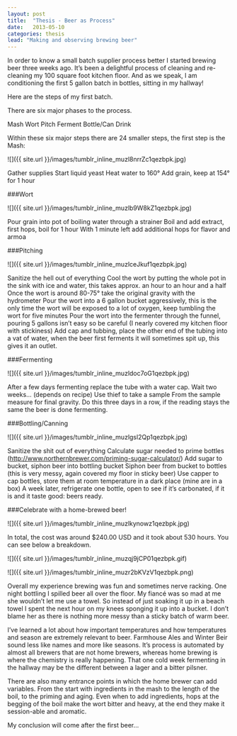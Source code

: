 ```yaml
---
layout: post
title:  "Thesis - Beer as Process"
date:   2013-05-10
categories: thesis
lead: "Making and observing brewing beer"
---
```


In order to know a small batch supplier process better I started brewing beer three weeks ago. It’s been a delightful process of cleaning and re-cleaning my 100 square foot kitchen floor. And as we speak, I am conditioning the first 5 gallon batch in bottles, sitting in my hallway!

Here are the steps of my first batch.

There are six major phases to the process.

Mash
Wort
Pitch
Ferment
Bottle/Can
Drink

Within these six major steps there are 24 smaller steps, the first step is the Mash:

![]({{ site.url }}/images/tumblr_inline_muzl8nrrZc1qezbpk.jpg)

Gather supplies
Start liquid yeast
Heat water to 160°
Add grain, keep at 154° for 1 hour

###Wort

![]({{ site.url }}/images/tumblr_inline_muzlb9W8kZ1qezbpk.jpg)

Pour grain into pot of boiling water through a strainer
Boil and add extract, first hops, boil for 1 hour
With 1 minute left add additional hops for flavor and armoa

###Pitching

![]({{ site.url }}/images/tumblr_inline_muzlceJkuf1qezbpk.jpg)

Sanitize the hell out of everything
Cool the wort by putting the whole pot in the sink with ice and water, this takes approx. an hour to an hour and a half
Once the wort is around 80-75° take the original gravity with the hydrometer
Pour the wort into a 6 gallon bucket aggressively, this is the only time the wort will be exposed to a lot of oxygen, keep tumbling the wort for five minutes
Pour the wort into the fermenter through the funnel, pouring 5 gallons isn’t easy so be careful (I nearly covered my kitchen floor with stickiness)
Add cap and tubbing, place the other end of the tubing into a vat of water, when the beer first ferments it will sometimes spit up, this gives it an outlet.

###Fermenting

![]({{ site.url }}/images/tumblr_inline_muzldoc7oG1qezbpk.jpg)

After a few days fermenting replace the tube with a water cap. 
Wait two weeks… (depends on recipe)
Use thief to take a sample
From the sample measure for final gravity. Do this three days in a row, if the reading stays the same the beer is done fermenting.

###Bottling/Canning

![]({{ site.url }}/images/tumblr_inline_muzlgsl2Qp1qezbpk.jpg)

Sanitize the shit out of everything
Calculate sugar needed to prime bottles (http://www.northernbrewer.com/priming-sugar-calculator/)
Add sugar to bucket, siphon beer into bottling bucket
Siphon beer from bucket to bottles (this is very messy, again covered my floor in sticky beer)
Use capper to cap bottles, store them at room temperature in a dark place (mine are in a box)
A week later, refrigerate one bottle, open to see if it’s carbonated, if it is and it taste good: beers ready.

###Celebrate with a home-brewed beer!

![]({{ site.url }}/images/tumblr_inline_muzlkynowz1qezbpk.jpg)

In total, the cost was around $240.00 USD and it took about 530 hours. You can see below a breakdown.

![]({{ site.url }}/images/tumblr_inline_muzqj9jCP01qezbpk.gif)

![]({{ site.url }}/images/tumblr_inline_muzr2bKVzV1qezbpk.png)

Overall my experience brewing was fun and sometimes nerve racking. One night bottling I spilled beer all over the floor. My fiancé was so mad at me she wouldn’t let me use a towel. So instead of just soaking it up in a beach towel I spent the next hour on my knees sponging it up into a bucket. I don’t blame her as there is nothing more messy than a sticky batch of warm beer.

I’ve learned a lot about how important temperatures and how temperatures and season are extremely relevant to beer. Farmhouse Ales and Winter Beir sound less like names and more like seasons. It’s process is automated by almost all brewers that are not home brewers, whereas home brewing is where the chemistry is really happening. That one cold week fermenting in the hallway may be the different between a lager and a bitter pilsner.  

There are also many entrance points in which the home brewer can add variables. From the start with ingredients in the mash to the length of the boil, to the priming and aging. Even when to add ingredients, hops at the begging of the boil make the wort bitter and heavy, at the end they make it session-able and aromatic.

My conclusion will come after the first beer…